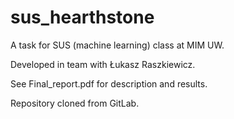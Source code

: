# sus_hearthstone
A task for SUS (machine learning) class at MIM UW.

Developed in team with Łukasz Raszkiewicz.

See Final_report.pdf for description and results.

Repository cloned from GitLab.
